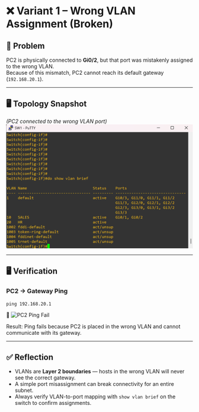 # ❌ Variant 1 – Wrong VLAN Assignment (Broken)

## 🔎 Problem
PC2 is physically connected to **Gi0/2**, but that port was mistakenly assigned to the wrong VLAN.  
Because of this mismatch, PC2 cannot reach its default gateway (`192.168.20.1`).

---

## 🖥️ Topology Snapshot
*(PC2 connected to the wrong VLAN port)*  
![Wrong VLAN Assignment](./wrong_vlan_assignment.png)

---

## 🖥️ Verification

### PC2 → Gateway Ping
```vpcs
ping 192.168.20.1
````

📸 ![PC2 Ping Fail](./pc2_ping_gw_fail.png)

Result: Ping fails because PC2 is placed in the wrong VLAN and cannot communicate with its gateway.

---

## ✅ Reflection

* VLANs are **Layer 2 boundaries** — hosts in the wrong VLAN will never see the correct gateway.
* A simple port misassignment can break connectivity for an entire subnet.
* Always verify VLAN-to-port mapping with `show vlan brief` on the switch to confirm assignments.
